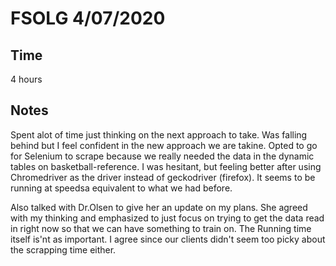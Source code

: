 # FSOLG 4/07/2020
## Time
4 hours
## Notes
Spent alot of time just thinking on the next approach to take. Was falling behind but I feel confident in the new approach we are takine. Opted to go for Selenium to scrape because we really needed the data in the dynamic tables on basketball-reference. I was hesitant, but feeling better after using Chromedriver as the driver instead of geckodriver (firefox). It seems to be running at speedsa equivalent to what we had before.

Also talked with Dr.Olsen to give her an update on my plans. She agreed with my thinking and emphasized to just focus on trying to get the data read in right now so that we can have something to train on. The Running time itself is'nt as important. I agree since our clients didn't seem too picky about the scrapping time either.
